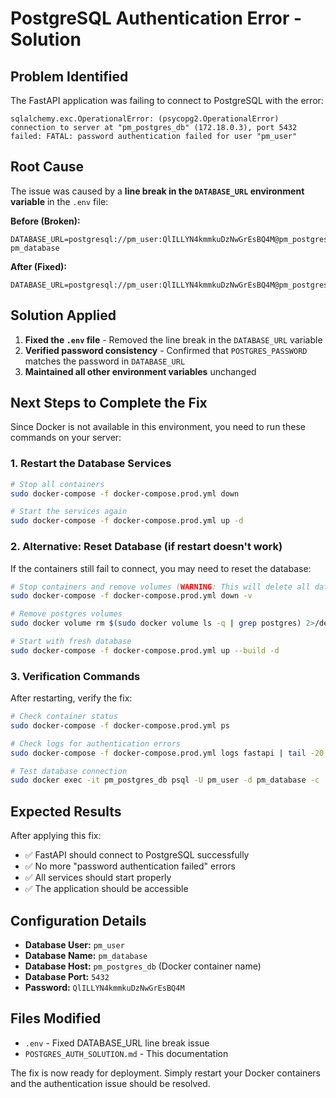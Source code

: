 # PostgreSQL Authentication Error - Solution

## Problem Identified

The FastAPI application was failing to connect to PostgreSQL with the error:
```
sqlalchemy.exc.OperationalError: (psycopg2.OperationalError) connection to server at "pm_postgres_db" (172.18.0.3), port 5432 failed: FATAL: password authentication failed for user "pm_user"
```

## Root Cause

The issue was caused by a **line break in the `DATABASE_URL` environment variable** in the `.env` file:

**Before (Broken):**
```
DATABASE_URL=postgresql://pm_user:QlILLYN4kmmkuDzNwGrEsBQ4M@pm_postgres_db:5432/
pm_database
```

**After (Fixed):**
```
DATABASE_URL=postgresql://pm_user:QlILLYN4kmmkuDzNwGrEsBQ4M@pm_postgres_db:5432/pm_database
```

## Solution Applied

1. **Fixed the `.env` file** - Removed the line break in the `DATABASE_URL` variable
2. **Verified password consistency** - Confirmed that `POSTGRES_PASSWORD` matches the password in `DATABASE_URL`
3. **Maintained all other environment variables** unchanged

## Next Steps to Complete the Fix

Since Docker is not available in this environment, you need to run these commands on your server:

### 1. Restart the Database Services

```bash
# Stop all containers
sudo docker-compose -f docker-compose.prod.yml down

# Start the services again
sudo docker-compose -f docker-compose.prod.yml up -d
```

### 2. Alternative: Reset Database (if restart doesn't work)

If the containers still fail to connect, you may need to reset the database:

```bash
# Stop containers and remove volumes (WARNING: This will delete all data)
sudo docker-compose -f docker-compose.prod.yml down -v

# Remove postgres volumes
sudo docker volume rm $(sudo docker volume ls -q | grep postgres) 2>/dev/null || true

# Start with fresh database
sudo docker-compose -f docker-compose.prod.yml up --build -d
```

### 3. Verification Commands

After restarting, verify the fix:

```bash
# Check container status
sudo docker-compose -f docker-compose.prod.yml ps

# Check logs for authentication errors
sudo docker-compose -f docker-compose.prod.yml logs fastapi | tail -20

# Test database connection
sudo docker exec -it pm_postgres_db psql -U pm_user -d pm_database -c 'SELECT version();'
```

## Expected Results

After applying this fix:
- ✅ FastAPI should connect to PostgreSQL successfully
- ✅ No more "password authentication failed" errors
- ✅ All services should start properly
- ✅ The application should be accessible

## Configuration Details

- **Database User:** `pm_user`
- **Database Name:** `pm_database`
- **Database Host:** `pm_postgres_db` (Docker container name)
- **Database Port:** `5432`
- **Password:** `QlILLYN4kmmkuDzNwGrEsBQ4M`

## Files Modified

- `.env` - Fixed DATABASE_URL line break issue
- `POSTGRES_AUTH_SOLUTION.md` - This documentation

The fix is now ready for deployment. Simply restart your Docker containers and the authentication issue should be resolved.